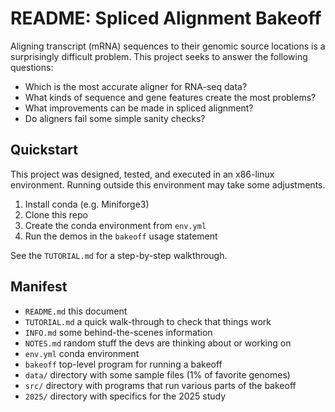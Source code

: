 README: Spliced Alignment Bakeoff
=================================

Aligning transcript (mRNA) sequences to their genomic source locations is a
surprisingly difficult problem. This project seeks to answer the following
questions:

- Which is the most accurate aligner for RNA-seq data?
- What kinds of sequence and gene features create the most problems?
- What improvements can be made in spliced alignment?
- Do aligners fail some simple sanity checks?

## Quickstart ##

This project was designed, tested, and executed in an x86-linux environment.
Running outside this environment may take some adjustments.

1. Install conda (e.g. Miniforge3)
2. Clone this repo
3. Create the conda environment from `env.yml`
4. Run the demos in the `bakeoff` usage statement

See the `TUTORIAL.md` for a step-by-step walkthrough.

## Manifest ##

- `README.md` this document
- `TUTORIAL.md` a quick walk-through to check that things work
- `INFO.md` some behind-the-scenes information
- `NOTES.md` random stuff the devs are thinking about or working on
- `env.yml` conda environment
- `bakeoff` top-level program for running a bakeoff
- `data/` directory with some sample files (1% of favorite genomes)
- `src/` directory with programs that run various parts of the bakeoff
- `2025/` directory with specifics for the 2025 study
